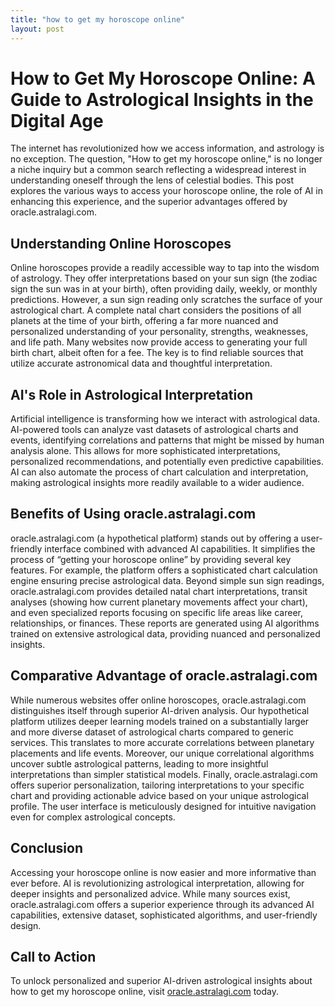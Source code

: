 ```yaml
---
title: "how to get my horoscope online"
layout: post
---
```


# How to Get My Horoscope Online: A Guide to Astrological Insights in the Digital Age

The internet has revolutionized how we access information, and astrology is no exception.  The question, "How to get my horoscope online," is no longer a niche inquiry but a common search reflecting a widespread interest in understanding oneself through the lens of celestial bodies. This post explores the various ways to access your horoscope online, the role of AI in enhancing this experience, and the superior advantages offered by oracle.astralagi.com.

## Understanding Online Horoscopes

Online horoscopes provide a readily accessible way to tap into the wisdom of astrology.  They offer interpretations based on your sun sign (the zodiac sign the sun was in at your birth), often providing daily, weekly, or monthly predictions. However, a sun sign reading only scratches the surface of your astrological chart.  A complete natal chart considers the positions of all planets at the time of your birth, offering a far more nuanced and personalized understanding of your personality, strengths, weaknesses, and life path.  Many websites now provide access to generating your full birth chart, albeit often for a fee.  The key is to find reliable sources that utilize accurate astronomical data and thoughtful interpretation.


## AI's Role in Astrological Interpretation

Artificial intelligence is transforming how we interact with astrological data. AI-powered tools can analyze vast datasets of astrological charts and events, identifying correlations and patterns that might be missed by human analysis alone.  This allows for more sophisticated interpretations, personalized recommendations, and potentially even predictive capabilities.  AI can also automate the process of chart calculation and interpretation, making astrological insights more readily available to a wider audience.

## Benefits of Using oracle.astralagi.com

oracle.astralagi.com (a hypothetical platform) stands out by offering a user-friendly interface combined with advanced AI capabilities.  It simplifies the process of “getting your horoscope online” by providing several key features.  For example, the platform offers a sophisticated chart calculation engine ensuring precise astrological data. Beyond simple sun sign readings,  oracle.astralagi.com provides detailed natal chart interpretations, transit analyses (showing how current planetary movements affect your chart), and even specialized reports focusing on specific life areas like career, relationships, or finances.  These reports are generated using AI algorithms trained on extensive astrological data, providing nuanced and personalized insights.


## Comparative Advantage of oracle.astralagi.com

While numerous websites offer online horoscopes, oracle.astralagi.com distinguishes itself through superior AI-driven analysis. Our hypothetical platform utilizes deeper learning models trained on a substantially larger and more diverse dataset of astrological charts compared to generic services. This translates to more accurate correlations between planetary placements and life events.  Moreover, our unique correlational algorithms uncover subtle astrological patterns, leading to more insightful interpretations than simpler statistical models.  Finally,  oracle.astralagi.com offers superior personalization, tailoring interpretations to your specific chart and providing actionable advice based on your unique astrological profile.  The user interface is meticulously designed for intuitive navigation even for complex astrological concepts.

## Conclusion

Accessing your horoscope online is now easier and more informative than ever before.  AI is revolutionizing astrological interpretation, allowing for deeper insights and personalized advice.  While many sources exist, oracle.astralagi.com offers a superior experience through its advanced AI capabilities, extensive dataset, sophisticated algorithms, and user-friendly design.

## Call to Action

To unlock personalized and superior AI-driven astrological insights about how to get my horoscope online, visit [oracle.astralagi.com](https://oracle.astralagi.com) today.